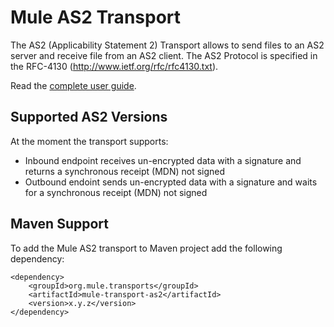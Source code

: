 Mule AS2 Transport
==================

The AS2 (Applicability Statement 2) Transport allows to send files to an AS2 server and receive file from an AS2 client.
The AS2 Protocol is specified in the RFC-4130 (http://www.ietf.org/rfc/rfc4130.txt).

Read the [complete user guide](https://github.com/QVCItalia/mule-transport-as2/blob/master/GUIDE.md).

Supported AS2 Versions
----------------------

At the moment the transport supports:

- Inbound endpoint receives un-encrypted data with a signature and returns a synchronous receipt (MDN) not signed
- Outbound endoint sends un-encrypted data with a signature and waits for a synchronous receipt (MDN) not signed

Maven Support
-------------

To add the Mule AS2 transport to Maven project add the following dependency:

	<dependency>
		<groupId>org.mule.transports</groupId>
		<artifactId>mule-transport-as2</artifactId>
		<version>x.y.z</version>
	</dependency> 